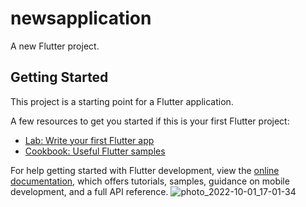 # newsapplication

A new Flutter project.

## Getting Started

This project is a starting point for a Flutter application.

A few resources to get you started if this is your first Flutter project:

- [Lab: Write your first Flutter app](https://docs.flutter.dev/get-started/codelab)
- [Cookbook: Useful Flutter samples](https://docs.flutter.dev/cookbook)

For help getting started with Flutter development, view the
[online documentation](https://docs.flutter.dev/), which offers tutorials,
samples, guidance on mobile development, and a full API reference.
![photo_2022-10-01_17-01-34](https://user-images.githubusercontent.com/90716419/194769350-10bd6b1b-dfd3-4e91-9be4-b5a950825f0d.jpg)
